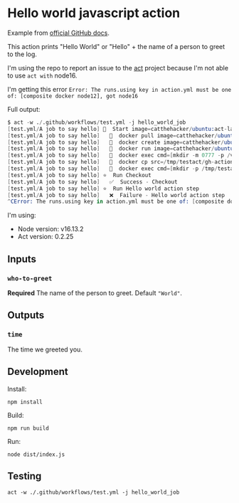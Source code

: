 # Hello world javascript action

Example from [official GitHub docs](https://docs.github.com/en/actions/creating-actions/creating-a-javascript-action#testing-out-your-action-in-a-workflow).

This action prints "Hello World" or "Hello" + the name of a person to greet to the log.

I'm using the repo to report an issue to the [act](https://github.com/nektos/act) project because I'm not able to use `act with` node16.

I'm getting this error `Error: The runs.using key in action.yml must be one of: [composite docker node12], got node16`

Full output:

```s
$ act -w ./.github/workflows/test.yml -j hello_world_job
[test.yml/A job to say hello] 🚀  Start image=catthehacker/ubuntu:act-latest
[test.yml/A job to say hello]   🐳  docker pull image=catthehacker/ubuntu:act-latest platform= username= forcePull=false
[test.yml/A job to say hello]   🐳  docker create image=catthehacker/ubuntu:act-latest platform= entrypoint=["/usr/bin/tail" "-f" "/dev/null"] cmd=[]
[test.yml/A job to say hello]   🐳  docker run image=catthehacker/ubuntu:act-latest platform= entrypoint=["/usr/bin/tail" "-f" "/dev/null"] cmd=[]
[test.yml/A job to say hello]   🐳  docker exec cmd=[mkdir -m 0777 -p /var/run/act] user=root workdir=
[test.yml/A job to say hello]   🐳  docker cp src=/tmp/testact/gh-action-sample-node-16/. dst=/tmp/testact/gh-action-sample-node-16
[test.yml/A job to say hello]   🐳  docker exec cmd=[mkdir -p /tmp/testact/gh-action-sample-node-16] user= workdir=
[test.yml/A job to say hello] ⭐  Run Checkout
[test.yml/A job to say hello]   ✅  Success - Checkout
[test.yml/A job to say hello] ⭐  Run Hello world action step
[test.yml/A job to say hello]   ❌  Failure - Hello world action step
^CError: The runs.using key in action.yml must be one of: [composite docker node12], got node16
```

I'm using:

- Node version: v16.13.2
- Act version:  0.2.25

## Inputs

### `who-to-greet`

**Required** The name of the person to greet. Default `"World"`.

## Outputs

### `time`

The time we greeted you.

## Development

Install:

```shell
npm install
```

Build:

```shell
npm run build
```

Run:

```shell
node dist/index.js
```

## Testing

```shell
act -w ./.github/workflows/test.yml -j hello_world_job
```
